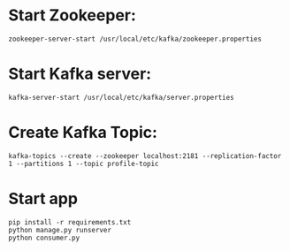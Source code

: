 # Start Zookeeper:
```
zookeeper-server-start /usr/local/etc/kafka/zookeeper.properties
```
# Start Kafka server:
```
kafka-server-start /usr/local/etc/kafka/server.properties
```
# Create Kafka Topic:
```
kafka-topics --create --zookeeper localhost:2181 --replication-factor 1 --partitions 1 --topic profile-topic
```
# Start app
```
pip install -r requirements.txt
python manage.py runserver
python consumer.py
```
